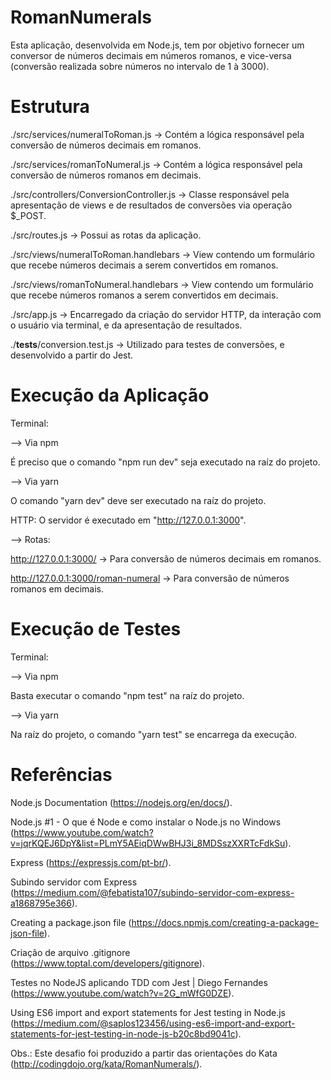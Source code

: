 # RomanNumerals
Esta aplicação, desenvolvida em Node.js, tem por objetivo fornecer um conversor de números decimais em números romanos, e vice-versa (conversão realizada sobre números no intervalo de 1 à 3000).



# Estrutura
./src/services/numeralToRoman.js -> Contém a lógica responsável pela conversão de números decimais em romanos.

./src/services/romanToNumeral.js -> Contém a lógica responsável pela conversão de números romanos em decimais.

./src/controllers/ConversionController.js -> Classe responsável pela apresentação de views e de resultados de conversões via operação $_POST.

./src/routes.js -> Possui as rotas da aplicação.

./src/views/numeralToRoman.handlebars -> View contendo um formulário que recebe números decimais a serem convertidos em romanos.

./src/views/romanToNumeral.handlebars -> View contendo um formulário que recebe números romanos a serem convertidos em decimais.

./src/app.js -> Encarregado da criação do servidor HTTP, da interação com o usuário via terminal, e da apresentação de resultados.

./__tests__/conversion.test.js -> Utilizado para testes de conversões, e desenvolvido a partir do Jest.



# Execução da Aplicação
Terminal:

--> Via npm

É preciso que o comando "npm run dev" seja executado na raíz do projeto.

--> Via yarn

O comando "yarn dev" deve ser executado na raíz do projeto.


HTTP:
O servidor é executado em "http://127.0.0.1:3000".

--> Rotas:

  http://127.0.0.1:3000/ -> Para conversão de números decimais em romanos.
  
  http://127.0.0.1:3000/roman-numeral -> Para conversão de números romanos em decimais.



# Execução de Testes
Terminal:

--> Via npm

Basta executar o comando "npm test" na raíz do projeto.

--> Via yarn

Na raíz do projeto, o comando "yarn test" se encarrega da execução.



# Referências
Node.js Documentation (https://nodejs.org/en/docs/).

Node.js #1 - O que é Node e como instalar o Node.js no Windows (https://www.youtube.com/watch?v=jqrKQEJ6DpY&list=PLmY5AEiqDWwBHJ3i_8MDSszXXRTcFdkSu).

Express (https://expressjs.com/pt-br/).

Subindo servidor com Express (https://medium.com/@febatista107/subindo-servidor-com-express-a1868795e366).

Creating a package.json file (https://docs.npmjs.com/creating-a-package-json-file).

Criação de arquivo .gitignore (https://www.toptal.com/developers/gitignore).

Testes no NodeJS aplicando TDD com Jest | Diego Fernandes (https://www.youtube.com/watch?v=2G_mWfG0DZE).

Using ES6 import and export statements for Jest testing in Node.js (https://medium.com/@saplos123456/using-es6-import-and-export-statements-for-jest-testing-in-node-js-b20c8bd9041c).


Obs.: Este desafio foi produzido a partir das orientações do Kata (http://codingdojo.org/kata/RomanNumerals/).
